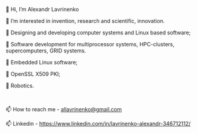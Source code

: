 👋 Hi, I’m Alexandr Lavrinenko

👀 I’m interested in invention, research and scientific, innovation.

💞️ Designing and developing computer systems and Linux based software;

💞️  Software development for multiprocessor systems, HPC-clusters, supercomputers, GRID systems.

🌱 Embedded Linux software;

🌱 OpenSSL X509 PKI;

💞️ Robotics.

<br>

📫 How to reach me - allavrinenko@gmail.com

📫 Linkedin - https://www.linkedin.com/in/lavrinenko-alexandr-346712112/

<!---
lavrinenkoa/lavrinenkoa is a ✨ special ✨ repository because its `README.md` (this file) appears on your GitHub profile.
You can click the Preview link to take a look at your changes.


<br>

🌱 I’m currently learning ...

💞️ I’m looking to collaborate on ...

--->
